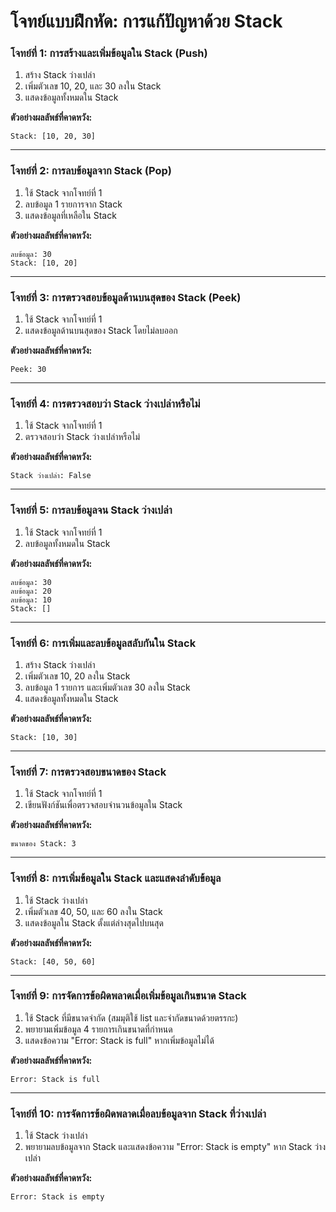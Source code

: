 # โจทย์แบบฝึกหัด: การแก้ปัญหาด้วย Stack

### **โจทย์ที่ 1:** การสร้างและเพิ่มข้อมูลใน Stack (Push)
1. สร้าง Stack ว่างเปล่า
2. เพิ่มตัวเลข 10, 20, และ 30 ลงใน Stack
3. แสดงข้อมูลทั้งหมดใน Stack

**ตัวอย่างผลลัพธ์ที่คาดหวัง:**
```
Stack: [10, 20, 30]
```

---

### **โจทย์ที่ 2:** การลบข้อมูลจาก Stack (Pop)
1. ใช้ Stack จากโจทย์ที่ 1
2. ลบข้อมูล 1 รายการจาก Stack
3. แสดงข้อมูลที่เหลือใน Stack

**ตัวอย่างผลลัพธ์ที่คาดหวัง:**
```
ลบข้อมูล: 30
Stack: [10, 20]
```

---

### **โจทย์ที่ 3:** การตรวจสอบข้อมูลด้านบนสุดของ Stack (Peek)
1. ใช้ Stack จากโจทย์ที่ 1
2. แสดงข้อมูลด้านบนสุดของ Stack โดยไม่ลบออก

**ตัวอย่างผลลัพธ์ที่คาดหวัง:**
```
Peek: 30
```

---

### **โจทย์ที่ 4:** การตรวจสอบว่า Stack ว่างเปล่าหรือไม่
1. ใช้ Stack จากโจทย์ที่ 1
2. ตรวจสอบว่า Stack ว่างเปล่าหรือไม่

**ตัวอย่างผลลัพธ์ที่คาดหวัง:**
```
Stack ว่างเปล่า: False
```

---

### **โจทย์ที่ 5:** การลบข้อมูลจน Stack ว่างเปล่า
1. ใช้ Stack จากโจทย์ที่ 1
2. ลบข้อมูลทั้งหมดใน Stack

**ตัวอย่างผลลัพธ์ที่คาดหวัง:**
```
ลบข้อมูล: 30
ลบข้อมูล: 20
ลบข้อมูล: 10
Stack: []
```

---

### **โจทย์ที่ 6:** การเพิ่มและลบข้อมูลสลับกันใน Stack
1. สร้าง Stack ว่างเปล่า
2. เพิ่มตัวเลข 10, 20 ลงใน Stack
3. ลบข้อมูล 1 รายการ และเพิ่มตัวเลข 30 ลงใน Stack
4. แสดงข้อมูลทั้งหมดใน Stack

**ตัวอย่างผลลัพธ์ที่คาดหวัง:**
```
Stack: [10, 30]
```

---

### **โจทย์ที่ 7:** การตรวจสอบขนาดของ Stack
1. ใช้ Stack จากโจทย์ที่ 1
2. เขียนฟังก์ชันเพื่อตรวจสอบจำนวนข้อมูลใน Stack

**ตัวอย่างผลลัพธ์ที่คาดหวัง:**
```
ขนาดของ Stack: 3
```

---

### **โจทย์ที่ 8:** การเพิ่มข้อมูลใน Stack และแสดงลำดับข้อมูล
1. ใช้ Stack ว่างเปล่า
2. เพิ่มตัวเลข 40, 50, และ 60 ลงใน Stack
3. แสดงข้อมูลใน Stack ตั้งแต่ล่างสุดไปบนสุด

**ตัวอย่างผลลัพธ์ที่คาดหวัง:**
```
Stack: [40, 50, 60]
```

---

### **โจทย์ที่ 9:** การจัดการข้อผิดพลาดเมื่อเพิ่มข้อมูลเกินขนาด Stack
1. ใช้ Stack ที่มีขนาดจำกัด (สมมุติใช้ list และจำกัดขนาดด้วยตรรกะ)
2. พยายามเพิ่มข้อมูล 4 รายการเกินขนาดที่กำหนด
3. แสดงข้อความ "Error: Stack is full" หากเพิ่มข้อมูลไม่ได้

**ตัวอย่างผลลัพธ์ที่คาดหวัง:**
```
Error: Stack is full
```

---

### **โจทย์ที่ 10:** การจัดการข้อผิดพลาดเมื่อลบข้อมูลจาก Stack ที่ว่างเปล่า
1. ใช้ Stack ว่างเปล่า
2. พยายามลบข้อมูลจาก Stack และแสดงข้อความ "Error: Stack is empty" หาก Stack ว่างเปล่า

**ตัวอย่างผลลัพธ์ที่คาดหวัง:**
```
Error: Stack is empty